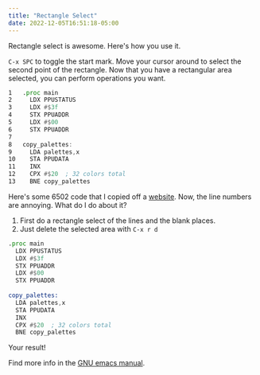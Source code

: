 ```yaml
---
title: "Rectangle Select"
date: 2022-12-05T16:51:18-05:00
---
```


Rectangle select is awesome. Here's how you use it.

`C-x SPC` to toggle the start mark. Move your cursor around to select the second point of the rectangle. Now that you have a rectangular area selected, you can perform operations you want.

```asm
1	.proc main
2	  LDX PPUSTATUS
3	  LDX #$3f
4	  STX PPUADDR
5	  LDX #$00
6	  STX PPUADDR
7	
8	copy_palettes:
9	  LDA palettes,x
10	  STA PPUDATA
11	  INX
12	  CPX #$20  ; 32 colors total
13	  BNE copy_palettes
```
Here's some 6502 code that I copied off a [website](https://famicom.party). Now, the line numbers are annoying. What do I do about it?

1. First do a rectangle select of the lines and the blank places.
2. Just delete the selected area with `C-x r d`

```asm
.proc main                    
  LDX PPUSTATUS               
  LDX #$3f                    
  STX PPUADDR                 
  LDX #$00                    
  STX PPUADDR                 
                              
copy_palettes:                
  LDA palettes,x              
  STA PPUDATA                 
  INX                         
  CPX #$20  ; 32 colors total 
  BNE copy_palettes
```

Your result!

Find more info in the [GNU emacs manual](https://www.gnu.org/software/emacs/manual/html_node/emacs/Rectangles.html).